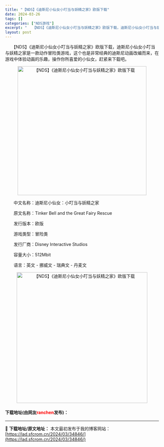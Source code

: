 ```yaml
---
title: "【NDS】《迪斯尼小仙女小叮当与妖精之家》欧版下载"
date: 2024-03-26
tags: []
categories: ["NDS游戏"]
excerpt: "　　【NDS】《迪斯尼小仙女小叮当与妖精之家》欧版下载，迪斯尼小仙女小叮当与妖精之家是一款动作冒险类游戏，这个也是非常经典的迪斯尼动画改编而来，在游戏中体验动画的乐趣，操作你所喜爱的小仙女，赶紧来下载吧。 　　中文名称：迪斯尼小仙女：小叮当与妖精之家 　　原文名称：Tinker Bell and t&hellip;"
layout: post
---
```


 <p>　　【NDS】《迪斯尼小仙女小叮当与妖精之家》欧版下载，迪斯尼小仙女小叮当与妖精之家是一款动作冒险类游戏，这个也是非常经典的迪斯尼动画改编而来，在游戏中体验动画的乐趣，操作你所喜爱的小仙女，赶紧来下载吧。</p> <p align="center"><img align="" border="0" src="https://lad.sfcrom.cn/wp-content/uploads/2024/03/20240326_660226bc69106.png" width="422" alt="【NDS】《迪斯尼小仙女小叮当与妖精之家》欧版下载" /></p> <p>　　中文名称：迪斯尼小仙女：小叮当与妖精之家</p> <p>　　原文名称：Tinker Bell and the Great Fairy Rescue</p> <p>　　发行版本：欧版</p> <p>　　游戏类型：冒险类</p> <p>　　发行厂商：Disney Interactive Studios</p> <p>　　容量大小：512Mbit</p> <p>　　语言：英文 - 挪威文 - 瑞典文 - 丹麦文</p> <p align="center"><img align="" border="0" src="https://lad.sfcrom.cn/wp-content/uploads/2024/03/20240326_660226bce0992.png" width="428" alt="【NDS】《迪斯尼小仙女小叮当与妖精之家》欧版下载" /></p> <p><h4>下载地址(由网友<font color="red">ranchen</font>发布)：</h4></p> 

---
📖 **下载地址/原文地址：** 本文最初发布于我的博客网站：[https://lad.sfcrom.cn/2024/03/34846/](https://lad.sfcrom.cn/2024/03/34846/)
